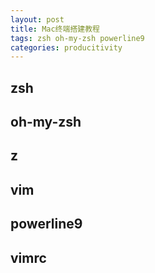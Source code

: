 ```yaml
---
layout: post
title: Mac终端搭建教程
tags: zsh oh-my-zsh powerline9 
categories: producitivity
---
```


## zsh
## oh-my-zsh
## z
## vim
## powerline9
## vimrc